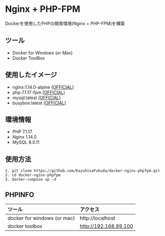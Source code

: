 # Nginx + PHP-FPM
Dockerを使用したPHPの開発環境(Nginx + PHP-FPM)を構築

## ツール
* Docker for Windows (or Max)
* Docker ToolBox

## 使用したイメージ
* nginx:1.14.0-alpine [(OFFICIAL)](https://hub.docker.com/_/nginx/)
* php:7.1.17-fpm [(OFFICIAL)](https://hub.docker.com/_/php/)
* mysql:latest [(OFFICIAL)](https://hub.docker.com/_/mysql/)
* busybox:latest [(OFFICIAL)](https://hub.docker.com/_/busybox/)

## 環境情報
* PHP    7.1.17
* Nginx  1.14.0
* MySQL  8.0.11

## 使用方法
```
1. git clone https://github.com/KazuhisaFukuda/docker-nginx-phpfpm.git
2. cd docker-nginx-phpfpm
3. docker-compose up -d
```

## PHPINFO
| ツール | アクセス |
|:-----------|:-----------|
| docker for windows (or mac) | http://localhost |
| docker toolbox | http://192.168.99.100 |
